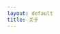 ```yaml
---
layout: default
title: 关于
---
```


<!--TODO：写完这部分后color的最后一位加个0-->
<div class="well article" style="color: #0000; text-indent: 2em">
<h2>关于我</h2>

<p>我是六月的天狼星，英文为June Sirius。</p>

<p>这一页的内容可以当做是某种bonus。首先，并不是所有人都能发现这一页的存在，更少的人能看见这些文字，那么为什么不玩得更有趣一些呢？</p>

<p>从这部分大概可以很明显地看出我对奇奇怪怪的解密游戏很感兴趣，那就不妨来做些探秘游戏吧（有些时候或许会需要一些类似黑客的计算机技术，甚至可以当做一道简单的CTF题目）。来寻找一些关于我的信息，当然线索、题目和答案全部都会在网页里。</p>

</div>
